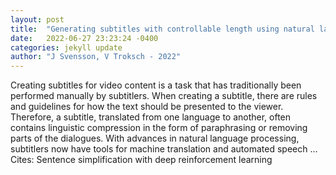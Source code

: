 ```yaml
---
layout: post
title:  "Generating subtitles with controllable length using natural language processing"
date:   2022-06-27 23:23:24 -0400
categories: jekyll update
author: "J Svensson, V Troksch - 2022"
---
```

Creating subtitles for video content is a task that has traditionally been performed manually by subtitlers. When creating a subtitle, there are rules and guidelines for how the text should be presented to the viewer. Therefore, a subtitle, translated from one language to another, often contains linguistic compression in the form of paraphrasing or removing parts of the dialogues. With advances in natural language processing, subtitlers now have tools for machine translation and automated speech …
Cites: ‪Sentence simplification with deep reinforcement learning‬  